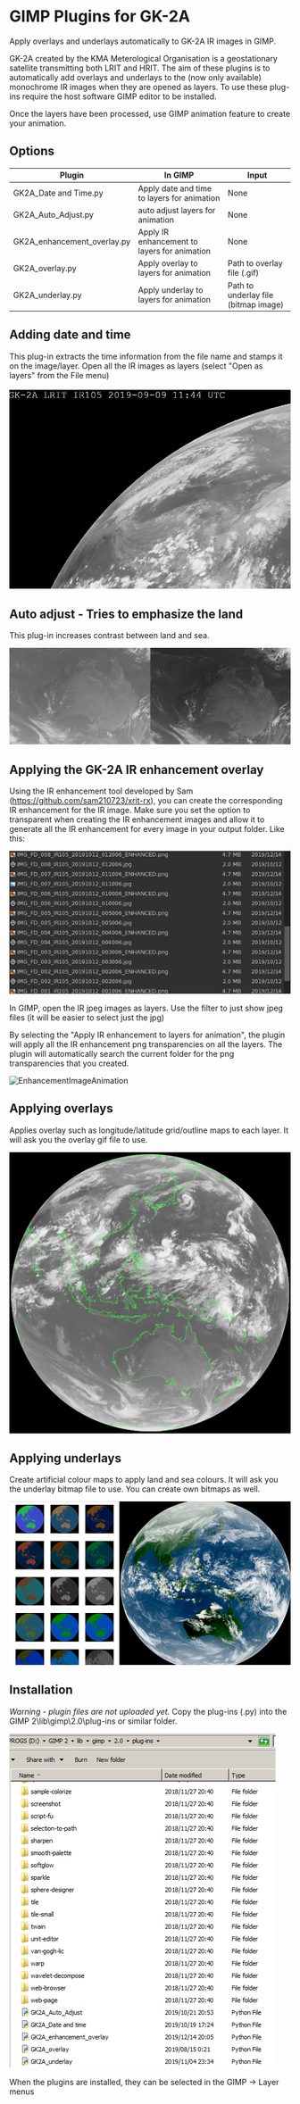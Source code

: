 # GIMP Plugins for GK-2A
Apply overlays and underlays automatically to GK-2A IR images in GIMP.

GK-2A created by the KMA Meterological Organisation is a geostationary satellite transmitting both LRIT and HRIT. The aim of these plugins is to automatically add overlays and underlays to the (now only available) monochrome IR images when they are opened as layers. To use these plug-ins require the host software GIMP editor to be installed. 

Once the layers have been processed, use GIMP animation feature to create your animation.

## Options
Plugin | In GIMP | Input |
------------ | ------------- | ------------- |
GK2A_Date and Time.py | Apply date and time to layers for animation | None 
GK2A_Auto_Adjust.py | auto adjust layers for animation | None
GK2A_enhancement_overlay.py | Apply IR enhancement to layers for animation | None
GK2A_overlay.py | Apply overlay to layers for animation | Path to overlay file (.gif)
GK2A_underlay.py | Apply underlay to layers for animation | Path to underlay file (bitmap image)

## Adding date and time
This plug-in extracts the time information from the file name and stamps it on the image/layer. Open all the IR images as layers (select "Open as layers" from the File menu)

![Time Stamp](TestTimeStamp.gif)

## Auto adjust - Tries to emphasize the land
This plug-in increases contrast between land and sea.

![AutoAdjustTest](AutoAdjustTest.png)
## Applying the GK-2A IR enhancement overlay
Using the IR enhancement tool developed by Sam (https://github.com/sam210723/xrit-rx), you can create the corresponding IR enhancement for the IR image. Make sure you set the option to transparent when creating the IR enhancement images and allow it to generate all the IR enhancement for every image in your output folder. Like this:

![EnhancementImages](ShowingEnhancementFiles.png)

In GIMP, open the IR jpeg images as layers. Use the filter to just show jpeg files (it will be easier to select just the jpg)

By selecting the "Apply IR enhancement to layers for animation", the plugin will apply all the IR enhancement png transparencies on all the layers. The plugin will automatically search the current folder for the png transparencies that you created.

![EnhancementImageAnimation](Animation3.gif)

## Applying overlays

Applies overlay such as longitude/latitude grid/outline maps to each layer. It will ask you the overlay gif file to use.

![OverlayTest](overlayTest.png)

## Applying underlays

Create artificial colour maps to apply land and sea colours. It will ask you the underlay bitmap file to use. 
You can create own bitmaps as well.

![UnderlayTest](UnderlayTest.png)

## Installation
*Warning - plugin files are not uploaded yet.*
Copy the plug-ins (.py) into the GIMP 2\lib\gimp\2.0\plug-ins or similar folder.

![PlugIn List](ShowingPlugIns.png)

When the plugins are installed, they can be selected in the GIMP -> Layer menus
